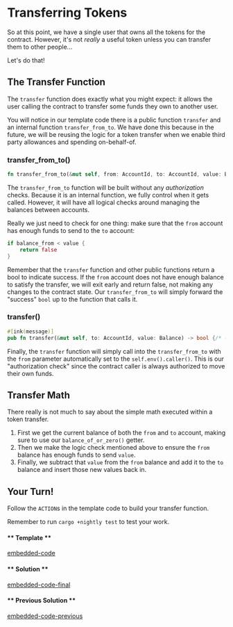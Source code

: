 Transferring Tokens
===

So at this point, we have a single user that owns all the tokens for the contract. However, it's not _really_ a useful token unless you can transfer them to other people...

Let's do that!

## The Transfer Function

The `transfer` function does exactly what you might expect: it allows the user calling the contract to transfer some funds they own to another user.

You will notice in our template code there is a public function `transfer` and an internal function `transfer_from_to`. We have done this because in the future, we will be reusing the logic for a token transfer when we enable third party allowances and spending on-behalf-of.

### transfer_from_to()

```rust
fn transfer_from_to(&mut self, from: AccountId, to: AccountId, value: Balance) -> bool {/* --snip-- */}
```

The `transfer_from_to` function will be built without any _authorization_ checks. Because it is an internal function, we fully control when it gets called. However, it will have all logical checks around managing the balances between accounts.

Really we just need to check for one thing: make sure that the `from` account has enough funds to send to the `to` account:

```rust
if balance_from < value {
    return false
}
```

Remember that the `transfer` function and other public functions return a bool to indicate success. If the `from` account does not have enough balance to satisfy the transfer, we will exit early and return false, not making any changes to the contract state. Our `transfer_from_to` will simply forward the "success" `bool` up to the function that calls it.

### transfer()

```rust
#[ink(message)] 
pub fn transfer(&mut self, to: AccountId, value: Balance) -> bool {/* --snip-- */}
```

Finally, the `transfer` function will simply call into the `transfer_from_to` with the `from` parameter automatically set to the `self.env().caller()`. This is our "authorization check" since the contract caller is always authorized to move their own funds.

## Transfer Math

There really is not much to say about the simple math executed within a token transfer.

1. First we get the current balance of both the `from` and `to` account, making sure to use our `balance_of_or_zero()` getter.
2. Then we make the logic check mentioned above to ensure the `from` balance has enough funds to send `value`.
3. Finally, we subtract that `value` from the `from` balance and add it to the `to` balance and insert those new values back in.

## Your Turn!

Follow the `ACTION`s in the template code to build your transfer function.

Remember to run `cargo +nightly test` to test your work.

<!-- tabs:start -->

#### ** Template **

[embedded-code](./assets/2.2-template.rs ':include :type=code embed-template')

#### ** Solution **

[embedded-code-final](./assets/2.2-finished-code.rs ':include :type=code embed-final')

#### ** Previous Solution **

[embedded-code-previous](./assets/2.1-finished-code.rs ':include :type=code embed-previous')

<!-- tabs:end -->